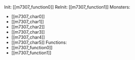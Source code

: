 Init: [[m7307_function0]]
ReInit: [[m7307_function1]]
Monsters:
- [[m7307_char0]]
- [[m7307_char1]]
- [[m7307_char2]]
- [[m7307_char3]]
- [[m7307_char4]]
- [[m7307_char5]]
Functions:
- [[m7307_function0]]
- [[m7307_function1]]
